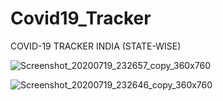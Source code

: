 # Covid19_Tracker

COVID-19 TRACKER INDIA (STATE-WISE)


![Screenshot_20200719_232657_copy_360x760](https://user-images.githubusercontent.com/67230351/89934069-aa7a4400-dc2d-11ea-8d8c-3f461cca1dab.jpg)


![Screenshot_20200719_232646_copy_360x760](https://user-images.githubusercontent.com/67230351/89934071-ac440780-dc2d-11ea-8cfe-1bbc8bf9c795.jpg)

